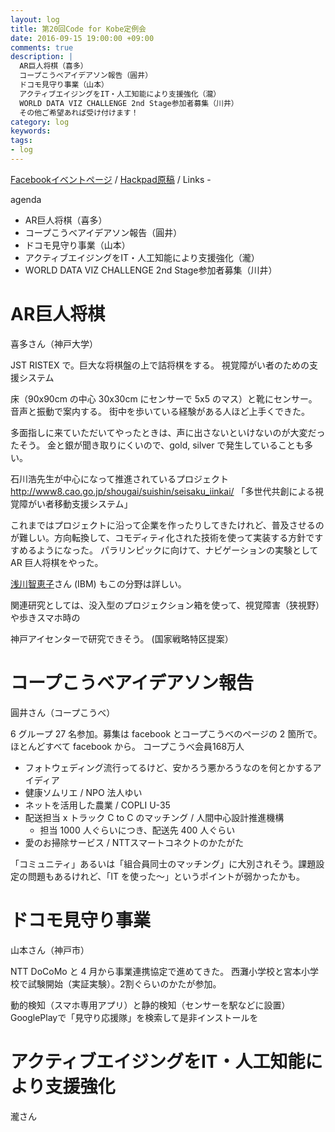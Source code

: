 ```yaml
---
layout: log
title: 第20回Code for Kobe定例会
date: 2016-09-15 19:00:00 +09:00
comments: true
description: |
  AR巨人将棋（喜多）
  コープこうべアイデアソン報告（圓井）
  ドコモ見守り事業（山本）
  アクティブエイジングをIT・人工知能により支援強化（瀧）
  WORLD DATA VIZ CHALLENGE 2nd Stage参加者募集（川井）
  その他ご希望あれば受け付けます！
category: log
keywords: 
tags:
- log
---
```


[Facebookイベントページ](https://www.facebook.com/events/1081678858534191/)
/ [Hackpad原稿](https://hackpad.com/Code-for-Kobe-20th-meeting-qesv97aU0yZ)
/ Links -

agenda

- AR巨人将棋（喜多）
- コープこうべアイデアソン報告（圓井）
- ドコモ見守り事業（山本）
- アクティブエイジングをIT・人工知能により支援強化（瀧）
- WORLD DATA VIZ CHALLENGE 2nd Stage参加者募集（川井）

# AR巨人将棋
喜多さん（神戸大学）

JST RISTEX で。巨大な将棋盤の上で詰将棋をする。
視覚障がい者のための支援システム

床（90x90cm の中心 30x30cm にセンサーで 5x5 のマス）と靴にセンサー。音声と振動で案内する。
街中を歩いている経験がある人ほど上手くできた。

多面指しに来ていただいてやったときは、声に出さないといけないのが大変だったそう。
金と銀が聞き取りにくいので、gold, silver で発生していることも多い。

石川浩先生が中心になって推進されているプロジェクト http://www8.cao.go.jp/shougai/suishin/seisaku_iinkai/
「多世代共創による視覚障がい者移動支援システム」

これまではプロジェクトに沿って企業を作ったりしてきたけれど、普及させるのが難しい。方向転換して、コモディティ化された技術を使って実装する方針ですすめるようになった。
パラリンピックに向けて、ナビゲーションの実験として AR 巨人将棋をやった。

[浅川智恵子](https://ja.wikipedia.org/wiki/%E6%B5%85%E5%B7%9D%E6%99%BA%E6%81%B5%E5%AD%90)さん (IBM) もこの分野は詳しい。

関連研究としては、没入型のプロジェクション箱を使って、視覚障害（狭視野）や歩きスマホ時の

神戸アイセンターで研究できそう。 (国家戦略特区提案）


# コープこうべアイデアソン報告
圓井さん（コープこうべ）

6 グループ 27 名参加。募集は facebook とコープこうべのページの 2 箇所で。ほとんどすべて facebook から。
コープこうべ会員168万人

- フォトウェディング流行ってるけど、安かろう悪かろうなのを何とかするアイディア
- 健康ソムリエ / NPO 法人ゆい
- ネットを活用した農業 / COPLI U-35
- 配送担当 x トラック C to C のマッチング / 人間中心設計推進機構
  - 担当 1000 人ぐらいにつき、配送先 400 人ぐらい
- 愛のお掃除サービス / NTTスマートコネクトのかたがた

「コミュニティ」あるいは「組合員同士のマッチング」に大別されそう。課題設定の問題もあるけれど、「IT を使った～」というポイントが弱かったかも。

# ドコモ見守り事業
山本さん（神戸市）

NTT DoCoMo と 4 月から事業連携協定で進めてきた。
西灘小学校と宮本小学校で試験開始（実証実験）。2割ぐらいのかたが参加。

動的検知（スマホ専用アプリ）と静的検知（センサーを駅などに設置）
GooglePlayで「見守り応援隊」を検索して是非インストールを

# アクティブエイジングをIT・人工知能により支援強化
瀧さん

